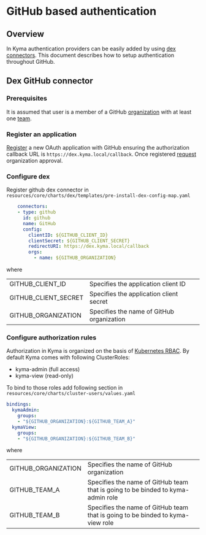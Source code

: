 # GitHub based authentication

## Overview

In Kyma authentication providers can be easily added by using [dex connectors](https://github.com/coreos/dex#connectors). This document describes how to setup authentication throughout GitHub.

## Dex GitHub connector

### Prerequisites

It is assumed that user is a member of a GitHub [organization](https://help.github.com/articles/creating-a-new-organization-from-scratch/) with at least one [team](https://help.github.com/articles/creating-a-team/).

### Register an application

[Register](https://github.com/settings/applications/new) a new OAuth application with GitHub ensuring the authorization callback URL is `https://dex.kyma.local/callback`. Once registered [request](https://help.github.com/articles/requesting-organization-approval-for-oauth-apps/) organization approval.

### Configure dex 

Register github dex connector in `resources/core/charts/dex/templates/pre-install-dex-config-map.yaml`

```yaml
    connectors: 
    - type: github
      id: github
      name: GitHub
      config:
        clientID: ${GITHUB_CLIENT_ID}
        clientSecret: ${GITHUB_CLIENT_SECRET}
        redirectURI: https://dex.kyma.local/callback
        orgs:
          - name: ${GITHUB_ORGANIZATION}
```

where

|   |   |
|---|---|
| GITHUB_CLIENT_ID | Specifies the application client ID |
| GITHUB_CLIENT_SECRET | Specifies the application client secret |
| GITHUB_ORGANIZATION | Specifies the name of GitHub organization |

### Configure authorization rules

Authorization in Kyma is organized on the basis of [Kubernetes RBAC](https://kubernetes.io/docs/reference/access-authn-authz/rbac/). By default Kyma comes with following ClusterRoles:

- kyma-admin (full access)
- kyma-view (read-only)

To bind to those roles add following section in `resources/core/charts/cluster-users/values.yaml` 

```yaml
bindings:
  kymaAdmin:
    groups:
    - "${GITHUB_ORGANIZATION}:${GITHUB_TEAM_A}"
  kymaView:
    groups:
    - "${GITHUB_ORGANIZATION}:${GITHUB_TEAM_B}"
```

where

|   |   |
|---|---|
| GITHUB_ORGANIZATION | Specifies the name of GitHub organization |
| GITHUB_TEAM_A | Specifies the name of GitHub team that is going to be binded to kyma-admin role |
| GITHUB_TEAM_B | Specifies the name of GitHub team that is going to be binded to kyma-view role |
